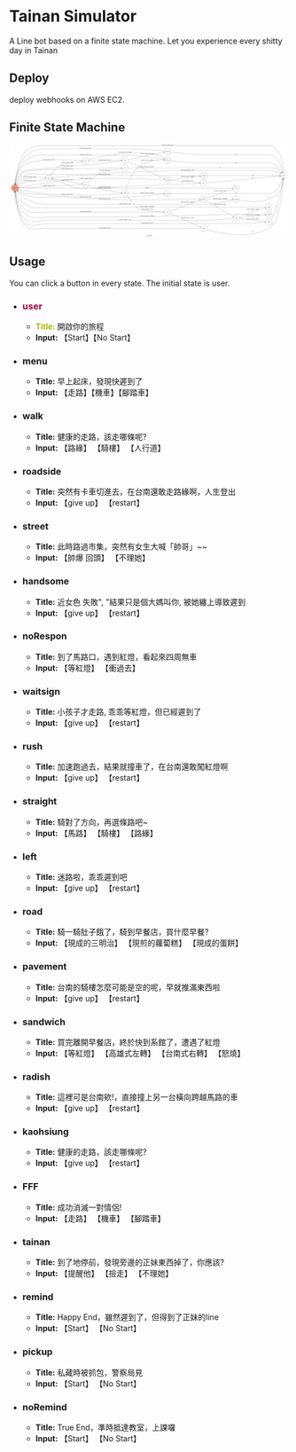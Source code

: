 # Tainan Simulator

A Line bot based on a finite state machine.
Let you experience every shitty day in Tainan 

## Deploy
deploy webhooks on AWS EC2.

## Finite State Machine
![fsm](./img/show-fsm.png)

## Usage

You can click a button in every state.
The initial state is user.

- ### <font color="#a04">user</font>
    - **<font color="#ab0">Title:</font>** 開啟你的旅程
	- **Input:** 【Start】【No Start】
- ### menu
    - **Title:** 早上起床，發現快遲到了
    - **Input:** 【走路】【機車】【腳踏車】
- ### walk
    - **Title:** 健康的走路，該走哪條呢?
	- **Input:** 【路緣】 【騎樓】 【人行道】
- ### roadside
    - **Title:** 突然有卡車切進去，在台南還敢走路緣啊，人生登出
	- **Input:** 【give up】 【restart】
- ### street
    - **Title:** 此時路過市集，突然有女生大喊「帥哥」\~~
	- **Input:** 【帥爆 回頭】 【不理她】
- ### handsome
    - **Title:** 近女色 失敗", "結果只是個大媽叫你, 被她纏上導致遲到
	- **Input:** 【give up】 【restart】
- ### noRespon
    - **Title:** 到了馬路口，遇到紅燈，看起來四周無車
	- **Input:** 【等紅燈】 【衝過去】
- ### waitsign
    - **Title:** 小孩子才走路, 乖乖等紅燈，但已經遲到了
	- **Input:** 【give up】 【restart】
- ### rush
    - **Title:** 加速跑過去，結果就撞車了，在台南還敢闖紅燈啊
	- **Input:** 【give up】 【restart】
- ### straight
    - **Title:** 騎對了方向，再選條路吧~
	- **Input:** 【馬路】 【騎樓】 【路緣】
- ### left
    - **Title:** 迷路啦，乖乖遲到吧
	- **Input:** 【give up】 【restart】
- ### road
    - **Title:** 騎一騎肚子餓了，騎到早餐店，買什麼早餐?
	- **Input:** 【現成的三明治】 【現煎的蘿蔔糕】 【現成的蛋餅】
- ### pavement
    - **Title:** 台南的騎樓怎麼可能是空的呢，早就推滿東西啦
	- **Input:** 【give up】 【restart】
- ### sandwich
    - **Title:** 買完離開早餐店，終於快到系館了，遭遇了紅燈
	- **Input:** 【等紅燈】 【高雄式左轉】 【台南式右轉】 【怒燒】
- ### radish
    - **Title:** 這裡可是台南欸!，直接撞上另一台橫向跨越馬路的車
	- **Input:** 【give up】 【restart】
- ### kaohsiung
    - **Title:** 健康的走路，該走哪條呢?
	- **Input:** 【give up】 【restart】
- ### FFF
    - **Title:** 成功消滅一對情侶!
	- **Input:** 【走路】 【機車】 【腳踏車】
- ### tainan
    - **Title:** 到了地停前，發現旁邊的正妹東西掉了，你應該?
	- **Input:** 【提醒他】 【撿走】 【不理她】
- ### remind
    - **Title:** Happy End，雖然遲到了，但得到了正妹的line
	- **Input:** 【Start】 【No Start】
- ### pickup
    - **Title:** 私藏時被抓包，警察局見
	- **Input:** 【Start】 【No Start】
- ### noRemind
    - **Title:** True End，準時抵達教室，上課囉
	- **Input:** 【Start】 【No Start】






